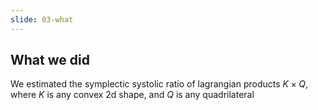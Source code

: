 ```yaml
---
slide: 03-what
---
```



## What we did

We estimated the symplectic systolic ratio of lagrangian products $K \times Q$, where $K$ is any convex 2d shape, and $Q$ is any quadrilateral